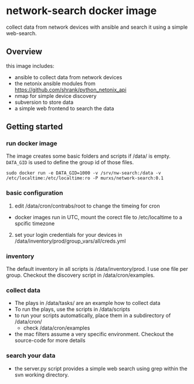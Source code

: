 # network-search docker image
collect data from network devices with ansible and search it using a simple web-search.

## Overview
this image includes:
 - ansible to collect data from network devices
 - the netonix ansible modules from https://github.com/shrank/python_netonix_api
 - nmap for simple device discovery
 - subversion to store data
 - a simple web frontend to search the data

## Getting started
### run docker image
The image creates some basic folders and scripts if /data/ is empty. `DATA_GID` is used to define the group id of those files.
```
sudo docker run -e DATA_GID=1000 -v /srv/nw-search:/data -v /etc/localtime:/etc/localtime:ro -P murxs/network-search:0.1
```
### basic configuration
 1. edit /data/cron/contrabs/root to change the timeing for cron
   - docker images run in UTC, mount the corect file to /etc/localtime to a spcific timezone
 2. set your login credentials for your devices in /data/inventory/prod/group_vars/all/creds.yml
 
### inventory
The default inventory in all scripts is /data/inventory/prod. I use one file per group. 
Checkout the discovery script in /data/cron/examples.

### collect data
 - The plays in /data/tasks/ are an example how to collect data
 - To run the plays, use the scripts in /data/scripts
 - to run your scripts automatically, place them in a subdirectory of /data/cron/
   - check /data/cron/examples
 - the mac filters assume a very specific environment. Checkout the source-code for more details

### search your data
 - the server.py script provides a simple web search using grep within the svn working directory.